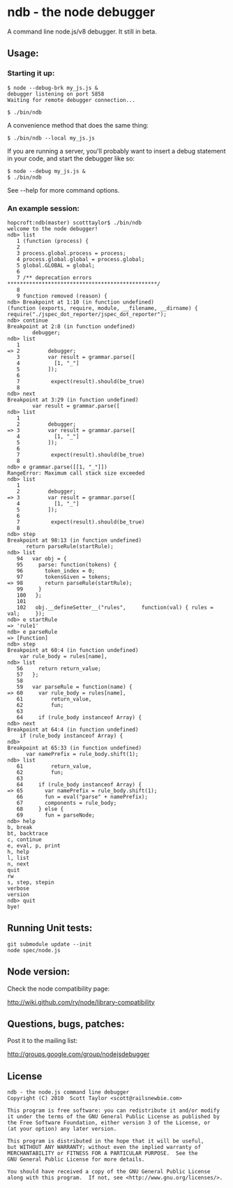 
# ndb - the node debugger

A command line node.js/v8 debugger.  It still in beta.

## Usage:

### Starting it up:

    $ node --debug-brk my_js.js &
    debugger listening on port 5858
    Waiting for remote debugger connection...

    $ ./bin/ndb

  A convenience method that does the same thing:

    $ ./bin/ndb --local my_js.js

  If you are running a server, you'll probably want to insert a debug
  statement in your code, and start the debugger like so:

    $ node --debug my_js.js &
    $ ./bin/ndb

  See --help for more command options.

### An example session:

    hopcroft:ndb(master) scotttaylor$ ./bin/ndb
    welcome to the node debugger!
    ndb> list
       1 (function (process) {
       2
       3 process.global.process = process;
       4 process.global.global = process.global;
       5 global.GLOBAL = global;
       6
       7 /** deprecation errors ************************************************/
       8
       9 function removed (reason) {
    ndb> Breakpoint at 1:10 (in function undefined)
    (function (exports, require, module, __filename, __dirname) { require("./jspec_dot_reporter/jspec_dot_reporter");
    ndb> continue
    Breakpoint at 2:8 (in function undefined)
            debugger;
    ndb> list
       1
    => 2         debugger;
       3         var result = grammar.parse([
       4           [1, "_"]
       5         ]);
       6
       7          expect(result).should(be_true)
       8
    ndb> next
    Breakpoint at 3:29 (in function undefined)
            var result = grammar.parse([
    ndb> list
       1
       2         debugger;
    => 3         var result = grammar.parse([
       4           [1, "_"]
       5         ]);
       6
       7          expect(result).should(be_true)
       8
    ndb> e grammar.parse([[1, "_"]])
    RangeError: Maximum call stack size exceeded
    ndb> list
       1
       2         debugger;
    => 3         var result = grammar.parse([
       4           [1, "_"]
       5         ]);
       6
       7          expect(result).should(be_true)
       8
    ndb> step
    Breakpoint at 98:13 (in function undefined)
          return parseRule(startRule);
    ndb> list
       94   var obj = {
       95     parse: function(tokens) {
       96       token_index = 0;
       97       tokensGiven = tokens;
    => 98       return parseRule(startRule);
       99     }
       100   };
       101
       102   obj.__defineSetter__("rules",     function(val) { rules = val;     });
    ndb> e startRule
    => 'rule1'
    ndb> e parseRule
    => [Function]
    ndb> step
    Breakpoint at 60:4 (in function undefined)
        var rule_body = rules[name],
    ndb> list
       56     return return_value;
       57   };
       58
       59   var parseRule = function(name) {
    => 60     var rule_body = rules[name],
       61         return_value,
       62         fun;
       63
       64     if (rule_body instanceof Array) {
    ndb> next
    Breakpoint at 64:4 (in function undefined)
        if (rule_body instanceof Array) {
    ndb>
    Breakpoint at 65:33 (in function undefined)
          var namePrefix = rule_body.shift(1);
    ndb> list
       61         return_value,
       62         fun;
       63
       64     if (rule_body instanceof Array) {
    => 65       var namePrefix = rule_body.shift(1);
       66       fun = eval("parse" + namePrefix);
       67       components = rule_body;
       68     } else {
       69       fun = parseNode;
    ndb> help
    b, break
    bt, backtrace
    c, continue
    e, eval, p, print
    h, help
    l, list
    n, next
    quit
    rw
    s, step, stepin
    verbose
    version
    ndb> quit
    bye!


## Running Unit tests:

    git submodule update --init
    node spec/node.js

## Node version:

Check the node compatibility page:

http://wiki.github.com/ry/node/library-compatibility

## Questions, bugs, patches:

Post it to the mailing list:

http://groups.google.com/group/nodejsdebugger

## License

    ndb - the node.js command line debugger
    Copyright (C) 2010  Scott Taylor <scott@railsnewbie.com>

    This program is free software: you can redistribute it and/or modify
    it under the terms of the GNU General Public License as published by
    the Free Software Foundation, either version 3 of the License, or
    (at your option) any later version.

    This program is distributed in the hope that it will be useful,
    but WITHOUT ANY WARRANTY; without even the implied warranty of
    MERCHANTABILITY or FITNESS FOR A PARTICULAR PURPOSE.  See the
    GNU General Public License for more details.

    You should have received a copy of the GNU General Public License
    along with this program.  If not, see <http://www.gnu.org/licenses/>.
